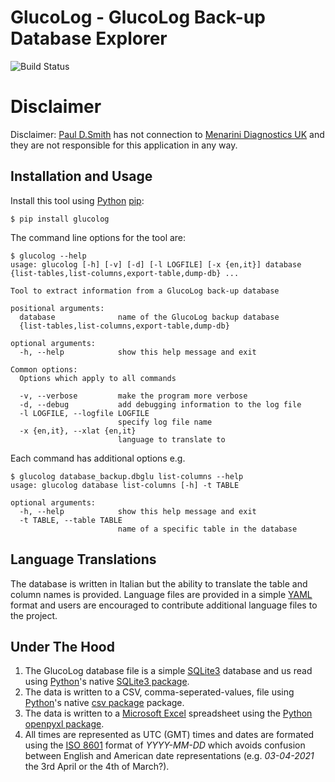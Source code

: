 # GlucoLog - GlucoLog Back-up Database Explorer
![Build Status](https://github.com/papadeltasierra/singles/actions/workflows/workflow.yml/badge.svg)
# Disclaimer
Disclaimer: [Paul D.Smith][pds] has not connection to [Menarini Diagnostics UK][Menarini Diagnostics UK] and they are not responsible for this application in any way.
## Installation and Usage
Install this tool using [Python][python] [pip][pip]:
```
$ pip install glucolog
```
The command line options for the tool are:
```
$ glucolog --help
usage: glucolog [-h] [-v] [-d] [-l LOGFILE] [-x {en,it}] database {list-tables,list-columns,export-table,dump-db} ...

Tool to extract information from a GlucoLog back-up database

positional arguments:
  database              name of the GlucoLog backup database
  {list-tables,list-columns,export-table,dump-db}

optional arguments:
  -h, --help            show this help message and exit

Common options:
  Options which apply to all commands

  -v, --verbose         make the program more verbose
  -d, --debug           add debugging information to the log file
  -l LOGFILE, --logfile LOGFILE
                        specify log file name
  -x {en,it}, --xlat {en,it}
                        language to translate to
```
Each command has additional options e.g.
```
$ glucolog database_backup.dbglu list-columns --help
usage: glucolog database list-columns [-h] -t TABLE

optional arguments:
  -h, --help            show this help message and exit
  -t TABLE, --table TABLE
                        name of a specific table in the database
```
## Language Translations
The database is written in Italian but the ability to translate the table and column names is provided.  Language files are provided in a simple [YAML][yaml] format and users are encouraged to contribute additional language files to the project.

## Under The Hood
1. The GlucoLog database file is a simple [SQLite3][sqlite3] database and us read using [Python][python]'s native [SQLite3 package][py-SQLite3].
2. The data is written to a CSV, comma-seperated-values, file using [Python][python]'s native [csv package][py-csv] package.
3. The data is written to a [Microsoft Excel][microsoft] spreadsheet using the [Python][python] [openpyxl package][openpyxl].
4. All times are represented as UTC (GMT) times and dates are formated using the [ISO 8601][iso8601] format of *YYYY-MM-DD* which avoids confusion between English and American date representations (e.g. *03-04-2021* the 3rd April or the 4th of March?).

[//]: # (These are reference links used in the body of this note and get stripped out when the markdown processor does its job. There is no need to format nicely because it shouldn't be seen. Thanks SO - http://stackoverflow.com/questions/4823468/store-comments-in-markdown-syntax)

   [Menarini Diagnostics UK]: <https://www.menarinidiag.co.uk>
   [pds]: <mailto:paul@pauldsmith.org.uk>
   [python]: <https://python.org>
   [pip]: <https://pypi.org/project/pip/>
   [openpyxl]: <https://openpyxl.readthedocs.io/en/stable/>
   [py-csv]: <https://docs.python.org/3/library/csv.html>
   [py-sqlite3]: <https://docs.python.org/3/library/sqlite3.html>
   [sqlite3]: <https://www.sqlite.org>
   [yaml]: <https://yaml.org/>
   [microsoft]: <https://microsoft.com>
   [iso8601]: <https://en.wikipedia.org/wiki/ISO_8601>
   [contributing]: <https://github.com/papadeltasierra/glucolog/CONTRIBUTING.md>



